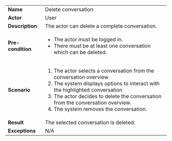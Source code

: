 <table>
    <tr>
        <td>
            <strong>Name</strong>
        </td>
        <td>
            Delete conversation
        </td>
    </tr>
    <tr>
        <td>
            <strong>Actor</strong>
        </td>
        <td>
            User
        </td>
    </tr>
    <tr>
        <td>
            <strong>Description</strong>            
        </td>
        <td>
            The actor can delete a complete conversation.
        </td>
    </tr>
    <tr>
        <td>
            <strong>Pre-condition</strong>
        </td>
        <td>
            <ul>
                <li>
                    The actor must be logged in.
                </li>
                <li>
                    There must be at least one conversation which can be deleted. 
                </li>
            </ul> 
        </td>
    </tr>
    <tr>
        <td>
            <strong>Scenario</strong>
        </td>
        <td>
            <ol>
                <li>
                    The actor selects a conversation from the conversation overview
                </li>
                <li>
                    The system displays options to interact with the highlighted conversation
                </li>
                <li>
                    The actor decides to delete the conversation from the conversation overview.
                </li>
                <li>
                    The system removes the conversation.
                </li>
            </ol>
        </td>
    </tr>
    <tr>
        <td>
            <strong>Result</strong>
        </td>
        <td>
            The selected conversation is deleted. 
        </td>
    </tr>
    <tr>
        <td>
            <strong>Exceptions</strong>
        </td>
        <td>
           N/A
        </td>
    </tr>      
</table>
